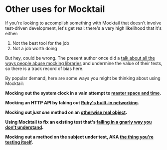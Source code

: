 # Other uses for Mocktail

If you're looking to accomplish something with Mocktail that doesn't involve
test-driven development, let's get real: there's a very high likelihood that
it's either:

1. Not the best tool for the job
2. Not a job worth doing

But hey, could be wrong. The present author once did a [talk about all the ways
people abuse mocking
libraries](https://blog.testdouble.com/talks/2018-03-06-please-dont-mock-me/)
and undermine the value of their tests, so there is a track record of bias here.

By popular demand, here are some ways you might be thinking about using
Mocktail:

**Mocking out the system clock in a vain attempt to [master space and time](faq/mocking_time.md).**

**Mocking an HTTP API by faking out [Ruby's built-in networking](faq/mocking_http.md).**

**Mocking out _just one_ method on an [otherwise real object](faq/partial_mocks.md).**

**Using Mocktail to fix an existing test that's [failing in a gnarly way you don't understand](faq/existing_tests.md).**

**Mocking out a method on the subject under test, AKA [the thing you're testing itself](faq/mocking_the_subject.md).**
